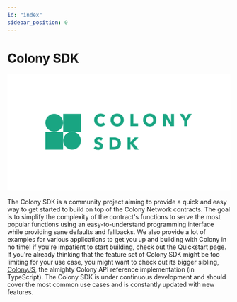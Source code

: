 ```yaml
---
id: "index"
sidebar_position: 0
---
```


# Colony SDK

![](https://raw.githubusercontent.com/JoinColony/brand/v1.0.0/logo_sdk.svg)

The Colony SDK is a community project aiming to provide a quick and easy way to get started to build on top of the Colony Network contracts.
The goal is to simplify the complexity of the contract's functions to serve the most popular functions using an easy-to-understand programming interface while providing sane defaults and fallbacks. We also provide a lot of examples for various applications to get you up and building with Colony in no time!
if you're impatient to start building, check out the Quickstart page. If you're already thinking that the feature set of Colony SDK might be too limiting for your use case, you might want to check out its bigger sibling, [ColonyJS](/docs/colonyjs), the almighty Colony API reference implementation (in TypeScript).
The Colony SDK is under continuous development and should cover the most common use cases and is constantly updated with new features.
